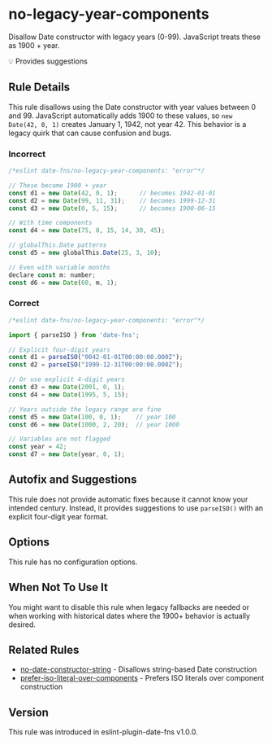 # no-legacy-year-components

Disallow Date constructor with legacy years (0-99). JavaScript treats these as 1900 + year.

💡 Provides suggestions

## Rule Details

This rule disallows using the Date constructor with year values between 0 and 99. JavaScript automatically adds 1900 to these values, so `new Date(42, 0, 1)` creates January 1, 1942, not year 42. This behavior is a legacy quirk that can cause confusion and bugs.

### Incorrect

```js
/*eslint date-fns/no-legacy-year-components: "error"*/

// These become 1900 + year
const d1 = new Date(42, 0, 1);      // becomes 1942-01-01
const d2 = new Date(99, 11, 31);    // becomes 1999-12-31
const d3 = new Date(0, 5, 15);      // becomes 1900-06-15

// With time components
const d4 = new Date(75, 8, 15, 14, 30, 45);

// globalThis.Date patterns
const d5 = new globalThis.Date(25, 3, 10);

// Even with variable months
declare const m: number;
const d6 = new Date(60, m, 1);
```

### Correct

```js
/*eslint date-fns/no-legacy-year-components: "error"*/

import { parseISO } from 'date-fns';

// Explicit four-digit years
const d1 = parseISO("0042-01-01T00:00:00.000Z");
const d2 = parseISO("1999-12-31T00:00:00.000Z");

// Or use explicit 4-digit years
const d3 = new Date(2001, 0, 1);
const d4 = new Date(1995, 5, 15);

// Years outside the legacy range are fine
const d5 = new Date(100, 0, 1);    // year 100
const d6 = new Date(1000, 2, 20);  // year 1000

// Variables are not flagged
const year = 42;
const d7 = new Date(year, 0, 1);
```

## Autofix and Suggestions

This rule does not provide automatic fixes because it cannot know your intended century. Instead, it provides suggestions to use `parseISO()` with an explicit four-digit year format.

## Options

This rule has no configuration options.

## When Not To Use It

You might want to disable this rule when legacy fallbacks are needed or when working with historical dates where the 1900+ behavior is actually desired.

## Related Rules

- [no-date-constructor-string](./no-date-constructor-string.md) - Disallows string-based Date construction
- [prefer-iso-literal-over-components](./prefer-iso-literal-over-components.md) - Prefers ISO literals over component construction

## Version

This rule was introduced in eslint-plugin-date-fns v1.0.0.
